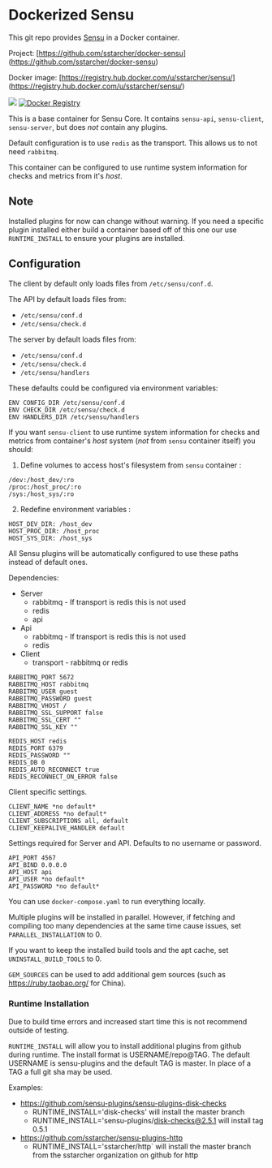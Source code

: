 Dockerized Sensu
================

This git repo provides [Sensu](https://sensuapp.org/) in a Docker container.

Project: [https://github.com/sstarcher/docker-sensu]
(https://github.com/sstarcher/docker-sensu)

Docker image: [https://registry.hub.docker.com/u/sstarcher/sensu/]
(https://registry.hub.docker.com/u/sstarcher/sensu/)

[![](https://images.microbadger.com/badges/image/sstarcher/sensu.svg)](http://microbadger.com/images/sstarcher/sensu "Get your own image badge on microbadger.com")
[![Docker Registry](https://img.shields.io/docker/pulls/sstarcher/sensu.svg)](https://registry.hub.docker.com/u/sstarcher/sensu)&nbsp;

This is a base container for Sensu Core. It contains `sensu-api`, `sensu-client`, `sensu-server`, but does *not* contain any plugins.

Default configuration is to use `redis` as the transport.  This allows us to not need `rabbitmq`.

This container can be configured to use runtime system information for checks and metrics from it's *host*.


## Note

Installed plugins for now can change without warning. If you need a specific plugin installed either build a container based off of this one our use `RUNTIME_INSTALL` to ensure your plugins are installed.


## Configuration

The client by default only loads files from `/etc/sensu/conf.d`.

The API by default loads files from:

- `/etc/sensu/conf.d`
- `/etc/sensu/check.d`

The server by default loads files from:

- `/etc/sensu/conf.d`
- `/etc/sensu/check.d`
- `/etc/sensu/handlers`

These defaults could be configured via environment variables:

```
ENV CONFIG_DIR /etc/sensu/conf.d
ENV CHECK_DIR /etc/sensu/check.d
ENV HANDLERS_DIR /etc/sensu/handlers
```

If you want `sensu-client` to use runtime system information for checks and metrics from container's *host* system (*not* from `sensu` container itself) you should:

1. Define volumes to access host's filesystem from `sensu` container :

  ```
  /dev:/host_dev/:ro
  /proc:/host_proc/:ro
  /sys:/host_sys/:ro
  ```

2. Redefine environment variables :

  ```
  HOST_DEV_DIR: /host_dev
  HOST_PROC_DIR: /host_proc
  HOST_SYS_DIR: /host_sys
  ```

All Sensu plugins will be automatically configured to use these paths instead of default ones.


Dependencies:
  - Server
    - rabbitmq - If transport is redis this is not used
    - redis
    - api
  - Api
    - rabbitmq - If transport is redis this is not used
    - redis
  - Client
    - transport - rabbitmq or redis


```
RABBITMQ_PORT 5672
RABBITMQ_HOST rabbitmq
RABBITMQ_USER guest
RABBITMQ_PASSWORD guest
RABBITMQ_VHOST /
RABBITMQ_SSL_SUPPORT false
RABBITMQ_SSL_CERT ""
RABBITMQ_SSL_KEY ""

REDIS_HOST redis
REDIS_PORT 6379
REDIS_PASSWORD ""
REDIS_DB 0
REDIS_AUTO_RECONNECT true
REDIS_RECONNECT_ON_ERROR false
```

Client specific settings.

```
CLIENT_NAME *no default*
CLIENT_ADDRESS *no default*
CLIENT_SUBSCRIPTIONS all, default
CLIENT_KEEPALIVE_HANDLER default
```

Settings required for Server and API.  Defaults to no username or password.
```
API_PORT 4567
API_BIND 0.0.0.0
API_HOST api
API_USER *no default*
API_PASSWORD *no default*
```

You can use `docker-compose.yaml` to run everything locally.

Multiple plugins will be installed in parallel. However, if fetching and compiling too many dependencies at the same time cause issues, set `PARALLEL_INSTALLATION` to 0.

If you want to keep the installed build tools and the apt cache, set `UNINSTALL_BUILD_TOOLS` to 0.

`GEM_SOURCES` can be used to add additional gem sources (such as https://ruby.taobao.org/ for China).


### Runtime Installation
Due to build time errors and increased start time this is not recommend outside of testing.

`RUNTIME_INSTALL` will allow you to install additional plugins from github during runtime.  The install format is USERNAME/repo@TAG.  The default USERNAME is sensu-plugins and the default TAG is master.  In place of a TAG a full git sha may be used.  

Examples:
* https://github.com/sensu-plugins/sensu-plugins-disk-checks
  * RUNTIME_INSTALL='disk-checks' will install the master branch
  * RUNTIME_INSTALL='sensu-plugins/disk-checks@2.5.1 will install tag 0.5.1
* https://github.com/sstarcher/sensu-plugins-http
  * RUNTIME_INSTALL='sstarcher/http` will install the master branch from the sstarcher organization on github for http
